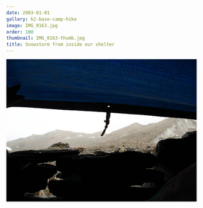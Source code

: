 ```yaml
---
date: 2003-01-01
gallery: k2-base-camp-hike
image: IMG_0163.jpg
order: 100
thumbnail: IMG_0163-thumb.jpg
title: Snowstorm from inside our shelter
---
```


![Snowstorm from inside our shelter](./IMG_0163.jpg)